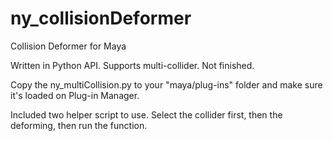 # ny_collisionDeformer
Collision Deformer for Maya

Written in Python API.
Supports multi-collider.
Not finished.

Copy the ny_multiCollision.py to your "maya/plug-ins" folder and make sure it's loaded on Plug-in Manager.

Included two helper script to use. Select the collider first, then the deforming, then run the function.

